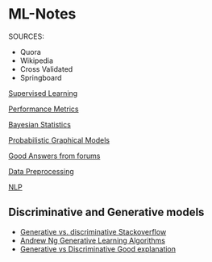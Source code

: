 # ML-Notes

SOURCES:

* Quora
* Wikipedia
* Cross Validated
* Springboard


[Supervised Learning](./docs/Supervised_learning.md)

[Performance Metrics](./docs/Performance_metrics.md)

[Bayesian Statistics](./docs/Bayesian_statistics.md)

[Probabilistic Graphical Models](./docs/Probabilistic_graphical_model.md)

[Good Answers from forums](./docs/Answers.md)

[Data Preprocessing](./docs/Preprocessing.md)

[NLP](./docs/NLP.md)




## Discriminative and Generative models

* [Generative vs. discriminative Stackoverflow](https://stats.stackexchange.com/questions/12421/generative-vs-discriminative)
* [Andrew Ng Generative Learning Algorithms](https://www.youtube.com/watch?v=z5UQyCESW64)
* [Generative vs Discriminative Good explanation](https://www.youtube.com/watch?v=OWJ8xVGRyFA)

